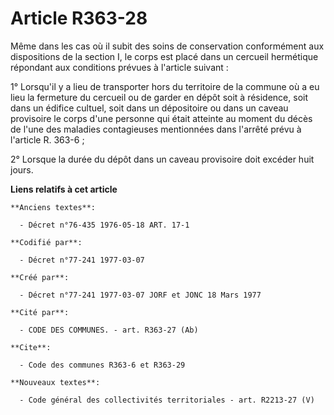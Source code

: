 # Article R363-28

Même dans les cas où il subit des soins de conservation conformément aux dispositions de la section I, le corps est placé
dans un cercueil hermétique répondant aux conditions prévues à l'article suivant :

1° Lorsqu'il y a lieu de transporter hors du territoire de la commune où a eu lieu la fermeture du cercueil ou de garder en
dépôt soit à résidence, soit dans un édifice cultuel, soit dans un dépositoire ou dans un caveau provisoire le corps d'une
personne qui était atteinte au moment du décès de l'une des maladies contagieuses mentionnées dans l'arrêté prévu à l'article
R. 363-6 ;

2° Lorsque la durée du dépôt dans un caveau provisoire doit excéder huit jours.

**Liens relatifs à cet article**

	**Anciens textes**:

	  - Décret n°76-435 1976-05-18 ART. 17-1

	**Codifié par**:

	  - Décret n°77-241 1977-03-07

	**Créé par**:

	  - Décret n°77-241 1977-03-07 JORF et JONC 18 Mars 1977

	**Cité par**:

	  - CODE DES COMMUNES. - art. R363-27 (Ab)

	**Cite**:

	  - Code des communes R363-6 et R363-29

	**Nouveaux textes**:

	  - Code général des collectivités territoriales - art. R2213-27 (V)
